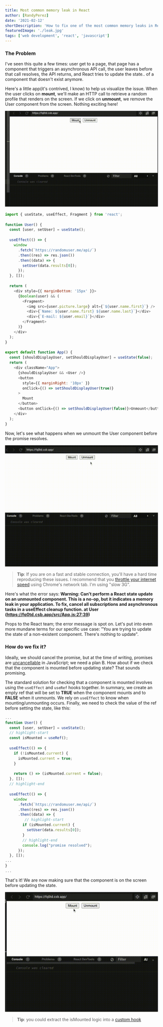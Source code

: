 ```yaml
---
title: Most common memory leak in React
author: [RandyPerez]
date: '2021-02-12'
shortDescription: 'How to fix one of the most common memory leaks in React applications'
featuredImage: './leak.jpg'
tags: ['web development', 'react', 'javascript']
---
```


### The Problem

I've seen this quite a few times: user get to a page, that page has a component that triggers an asynchronous API call, the user leaves before that call resolves, the API returns, and React tries to update the state.. of a component that doesn't exist anymore.

Here's a little app(it's contrived, I know) to help us visualize the issue. When the user clicks on **mount**, we'll make an HTTP call to retrieve a random profile that renders on the screen. If we click on **unmount**, we remove the User component from the screen. Nothing exciting here!

![application displaying random user profile](videofixes.gif)

```javascript
import { useState, useEffect, Fragment } from 'react';

function User() {
  const [user, setUser] = useState();

  useEffect(() => {
    window
      .fetch(`https://randomuser.me/api/`)
      .then((res) => res.json())
      .then((data) => {
        setUser(data.results[0]);
      });
  }, []);

  return (
    <div style={{ marginBottom: '15px' }}>
      {Boolean(user) && (
        <Fragment>
          <img src={user.picture.large} alt={`${user.name.first}`} />
          <div>{`Name: ${user.name.first} ${user.name.last}`}</div>
          <div>{`E-mail: ${user.email}`}</div>
        </Fragment>
      )}
    </div>
  );
}

export default function App() {
  const [shouldDisplayUser, setShouldDisplayUser] = useState(false);
  return (
    <div className="App">
      {shouldDisplayUser && <User />}
      <button
        style={{ marginRight: '10px' }}
        onClick={() => setShouldDisplayUser(true)}
      >
        Mount
      </button>
      <button onClick={() => setShouldDisplayUser(false)}>Unmount</button>
    </div>
  );
}
```

Now, let's see what happens when we unmount the User component before the promise resolves.

![application showing the error state](videoError.gif)

> **Tip**: If you are on a fast and stable connection, you'll have a hard time reproducing these issues. I recommend that you [throttle your internet speed](https://developers.google.com/web/tools/chrome-devtools/network#throttle) using Chrome's network tab. I'm using "slow 3G".

Here's what the error says: **Warning: Can't perform a React state update on an unmounted component. This is a no-op, but it indicates a memory leak in your application. To fix, cancel all subscriptions and asynchronous tasks in a useEffect cleanup function. at User (https://fq0td.csb.app/src/App.js:27:39)**

Props to the React team; the error message is spot on. Let's put into even more mundane terms for our specific use case: "You are trying to update the state of a non-existent component. There's nothing to update".

### How do we fix it?

Ideally, we should cancel the promise, but at the time of writing, promises are [uncancellable](https://stackoverflow.com/questions/29478751/cancel-a-vanilla-ecmascript-6-promise-chain) in JavaScript; we need a plan B. How about if we check that the component is mounted before updating state? That sounds promising.

The standard solution for checking that a component is mounted involves using the `useEffect` and `useRef` hooks together. In summary, we create an empty ref that will be set to **TRUE** when the component mounts and to **FALSE** when it unmounts. We rely on `useEffect` to know when mounting/unmounting occurs. Finally, we need to check the value of the ref before setting the state, like this:

```javascript
...
function User() {
  const [user, setUser] = useState();
  // highlight-start
  const isMounted = useRef();

  useEffect(() => {
    if (!isMounted.current) {
      isMounted.current = true;
    }

    return () => (isMounted.current = false);
  }, []);
  // highlight-end

  useEffect(() => {
    window
      .fetch(`https://randomuser.me/api/`)
      .then((res) => res.json())
      .then((data) => {
	     // highlight-start
        if (isMounted.current) {
          setUser(data.results[0]);
        }
        // highlight-end
        console.log("promise resolved");
      });
  }, []);
...
}
...
```

That's it! We are now making sure that the component is on the screen before updating the state.

![application displaying random user profile](realProblemSolved.gif)

> **Tip**: you could extract the isMounted logic into a [custom hook](https://gist.github.com/jaydenseric/a67cfb1b809b1b789daa17dfe6f83daa)
